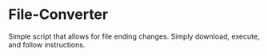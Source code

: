 # File-Converter

Simple script that allows for file ending changes. Simply download, execute, and follow instructions.
